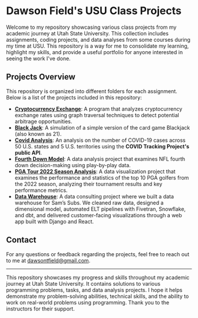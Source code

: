 # Dawson Field's USU Class Projects

Welcome to my repository showcasing various class projects from my academic journey at Utah State University. This collection includes assignments, coding projects, and data analyses from some courses during my time at USU. This repository is a way for me to consolidate my learning, highlight my skills, and provide a useful portfolio for anyone interested in seeing the work I've done.

## Projects Overview

This repository is organized into different folders for each assignment. Below is a list of the projects included in this repository:

- **[Cryptocurrency Exchange](cryptocurrency_exchange/)**: A program that analyzes cryptocurrency exchange rates using graph traversal techniques to detect potential arbitrage opportunities.
- **[Black Jack](blackjack/)**: A simulation of a simple version of the card game Blackjack (also known as 21).
- **[Covid Analysis](covid_cases/)**: An analysis on the number of COVID-19 cases across 50 U.S. states and 5 U.S. territories using the **COVID Tracking Project's public API**. 
- **[Fourth Down Model](fourth_down_model/)**: A data analysis project that examines NFL fourth down decision-making using play-by-play data.
- **[PGA Tour 2022 Season Analysis](pga_top_10_golfers_2022/)**: A data visualization project that examines the performance and statistics of the top 10 PGA golfers from the 2022 season, analyzing their tournament results and key performance metrics.
- **[Data Warehouse](samssubs_datawarehousing/)**: A data consulting project where we built a data warehouse for Sam’s Subs. We cleaned raw data, designed a dimensional model, automated ELT pipelines with Fivetran, Snowflake, and dbt, and delivered customer-facing visualizations through a web app built with Django and React.

## Contact

For any questions or feedback regarding the projects, feel free to reach out to me at [dawsontfield@gmail.com](mailto:dawsontfield@gmail.com).

---

This repository showcases my progress and skills throughout my academic journey at Utah State University. It contains solutions to various programming problems, tasks, and data analysis projects. I hope it helps demonstrate my problem-solving abilities, technical skills, and the ability to work on real-world problems using programming. Thank you to the instructors for their support.

